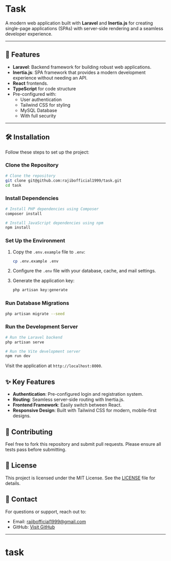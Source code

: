 # Task

A modern web application built with **Laravel** and **Inertia.js** for creating single-page applications (SPAs) with server-side rendering and a seamless developer experience.

---

## 🚀 Features

-   **Laravel**: Backend framework for building robust web applications.
-   **Inertia.js**: SPA framework that provides a modern development experience without needing an API.
-   **React** frontends.
-   **TypeScript** for code structure
-   Pre-configured with:
    -   User authentication
    -   Tailwind CSS for styling
    -   MySQL Database
    -   With full security

---

## 🛠️ Installation

Follow these steps to set up the project:

### Clone the Repository

```bash
# Clone the repository
git clone git@github.com:rajibofficial1999/task.git
cd task
```

### Install Dependencies

```bash
# Install PHP dependencies using Composer
composer install

# Install JavaScript dependencies using npm
npm install
```

### Set Up the Environment

1. Copy the `.env.example` file to `.env`:

    ```bash
    cp .env.example .env
    ```

2. Configure the `.env` file with your database, cache, and mail settings.

3. Generate the application key:

    ```bash
    php artisan key:generate
    ```

### Run Database Migrations

```bash
php artisan migrate --seed
```

### Run the Development Server

```bash
# Run the Laravel backend
php artisan serve

# Run the Vite development server
npm run dev
```

Visit the application at `http://localhost:8000`.

## ✨ Key Features

-   **Authentication**: Pre-configured login and registration system.
-   **Routing**: Seamless server-side routing with Inertia.js.
-   **Frontend Framework**: Easily switch between React.
-   **Responsive Design**: Built with Tailwind CSS for modern, mobile-first designs.

## 🤝 Contributing

Feel free to fork this repository and submit pull requests. Please ensure all tests pass before submitting.

## 📝 License

This project is licensed under the MIT License. See the [LICENSE](LICENSE) file for details.

## 📧 Contact

For questions or support, reach out to:

-   Email: [rajibofficial1999@gmail.com](mailto:rajibofficial1999@gmail.com)
-   GitHub: [Visit GitHub](https://github.com/rajibofficial1999)

---

# task
